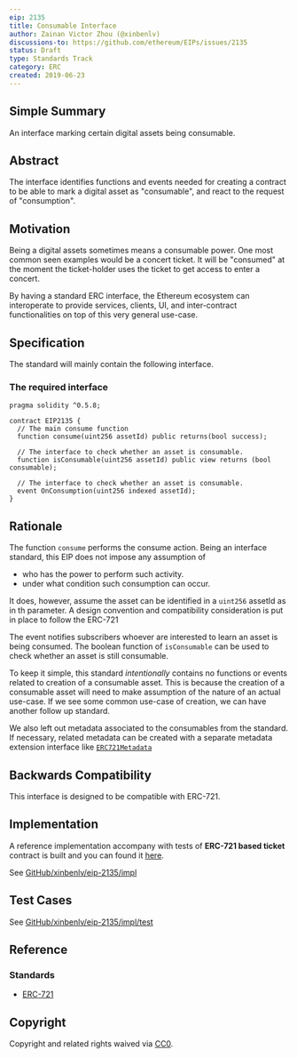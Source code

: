 ```yaml
---
eip: 2135
title: Consumable Interface
author: Zainan Victor Zhou (@xinbenlv)
discussions-to: https://github.com/ethereum/EIPs/issues/2135
status: Draft
type: Standards Track
category: ERC
created: 2019-06-23
---
```


## Simple Summary
An interface marking certain digital assets being consumable. 

## Abstract
The interface identifies functions and events needed for creating a contract to be able to mark a digital asset as "consumable", and react to the request of "consumption".

## Motivation
Being a digital assets sometimes means a consumable power. One most common seen examples would be a concert ticket. It will be "consumed" at the moment the ticket-holder uses the ticket to get access to enter a concert. 

By having a standard ERC interface, the Ethereum ecosystem can interoperate to provide services, clients, UI, and inter-contract functionalities on top of this very general use-case.

## Specification
The standard will mainly contain the following interface.

### The required interface

```solidity
pragma solidity ^0.5.8;

contract EIP2135 {
  // The main consume function
  function consume(uint256 assetId) public returns(bool success);

  // The interface to check whether an asset is consumable.
  function isConsumable(uint256 assetId) public view returns (bool consumable);

  // The interface to check whether an asset is consumable.
  event OnConsumption(uint256 indexed assetId);
}
```

## Rationale

The function `consume` performs the consume action. Being an interface standard, 
this EIP does not impose any assumption of

 - who has the power to perform such activity. 
 - under what condition such consumption can occur.
 
It does, however, assume the asset can be identified in a `uint256` assetId as in th parameter. A design convention and compatibility consideration is put in place to follow the ERC-721

The event notifies subscribers whoever are interested to learn an asset is being consumed. The boolean function of `isConsumable` can be used to check whether an asset is still consumable. 

To keep it simple, this standard *intentionally* contains no functions or events related to creation of a consumable asset. This is because the creation of a consumable asset will need to make assumption of the nature of an actual use-case. If we see some common use-case of creation, we can have another follow up standard.

We also left out metadata associated to the consumables from the standard. If necessary, related metadata can be created with a separate metadata extension interface like [`ERC721Metadata`](./eip-721.md)

## Backwards Compatibility

This interface is designed to be compatible with ERC-721.

## Implementation

A reference implementation accompany with tests of **ERC-721 based ticket** contract is built and you can found it [here](https://github.com/xinbenlv/eip-2135/blob/master/impl/contracts/Ticket721.sol).

See [GitHub/xinbenlv/eip-2135/impl](https://github.com/xinbenlv/eip-2135/tree/master/impl)

## Test Cases

See [GitHub/xinbenlv/eip-2135/impl/test](https://github.com/xinbenlv/eip-2135/tree/master/impl/test)

## Reference

### Standards
- [ERC-721](./eip-721.md)

## Copyright
Copyright and related rights waived via [CC0](https://creativecommons.org/publicdomain/zero/1.0/).
